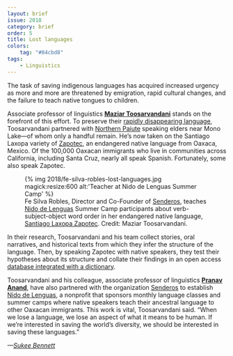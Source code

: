 ```yaml
---
layout: brief
issue: 2018
category: brief
order: 5
title: Lost languages
colors:
    tag: "#84cbd8"
tags:
    - Linguistics
---
```

The task of saving indigenous languages has acquired increased urgency as more and more are threatened by emigration, rapid cultural changes, and the failure to teach native tongues to children.

Associate professor of linguistics [**Maziar Toosarvandani**](https://people.ucsc.edu/~mtoosarv/) stands on the forefront of this effort. To preserve their [rapidly disappearing language](http://www.hcn.org/issues/47.4/most-native-tongues-of-the-west-are-all-but-lost), Toosarvandani partnered with [Northern Paiute](http://paiute.ucsc.edu/) speaking elders near Mono Lake—of whom only a handful remain. He’s now taken on the Santiago Laxopa variety of [Zapotec](http://aboutworldlanguages.com/zapotec), an endangered native language from Oaxaca, Mexico. Of the 100,000 Oaxacan immigrants who live in communities across California, including Santa Cruz, nearly all speak Spanish. Fortunately, some also speak Zapotec.

<figure class="">
  {% img 2018/fe-silva-robles-lost-languages.jpg magick:resize:600 alt:'Teacher at Nido de Lenguas Summer Camp' %}<figcaption>Fe Silva Robles, Director and Co-Founder of <a href="http://scsenderos.org/">Senderos</a>, teaches <a href="http://wlma.ucsc.edu/nido-de-lenguas/">Nido de Lenguas</a> Summer Camp participants about verb-subject-object word order in her endangered native language, <a href="http://zapotec.ucsc.edu/slz/">Santiago Laxopa Zapotec</a>. Credit: Maziar Toosarvandani.</figcaption>
</figure>

In their research, Toosarvandani and his team collect stories, oral narratives, and historical texts from which they infer the structure of the language. Then, by speaking Zapotec with native speakers, they test their hypotheses about its structure and collate their findings in an open access [database integrated with a dictionary](http://zapotec.ucsc.edu/slz/).

Toosarvandani and his colleague, associate professor of linguistics [**Pranav Anand**](http://people.ucsc.edu/~panand/), have also partnered with the organization [Senderos](http://scsenderos.org/) to establish [Nido de Lenguas](http://wlma.ucsc.edu/nido-de-lenguas/), a nonprofit that sponsors monthly language classes and summer camps where native speakers teach their ancestral language to other Oaxacan immigrants. This work is vital, Toosarvandani said. “When we lose a language, we lose an aspect of what it means to be human. If we’re interested in saving the world’s diversity, we should be interested in saving these languages.”

*—[Sukee Bennett](https://sukee.net/)*
